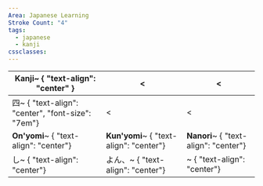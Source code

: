 ```yaml
---
Area: Japanese Learning
Stroke Count: "4"
tags:
  - japanese
  - kanji
cssclasses:
---
```


| Kanji~ { "text-align": "center" }                | <                                       | <                                     |
| ------------------------------------------------ | --------------------------------------- | ------------------------------------- |
| 四~ { "text-align": "center", "font-size": "7em"} | <                                       | <                                     |
| **On'yomi**~ { "text-align": "center"}           | **Kun'yomi**~ { "text-align": "center"} | **Nanori**~ { "text-align": "center"} |
| し~ { "text-align": "center"}                     | よん、~ { "text-align": "center"}          | ~ { "text-align": "center"}           |
